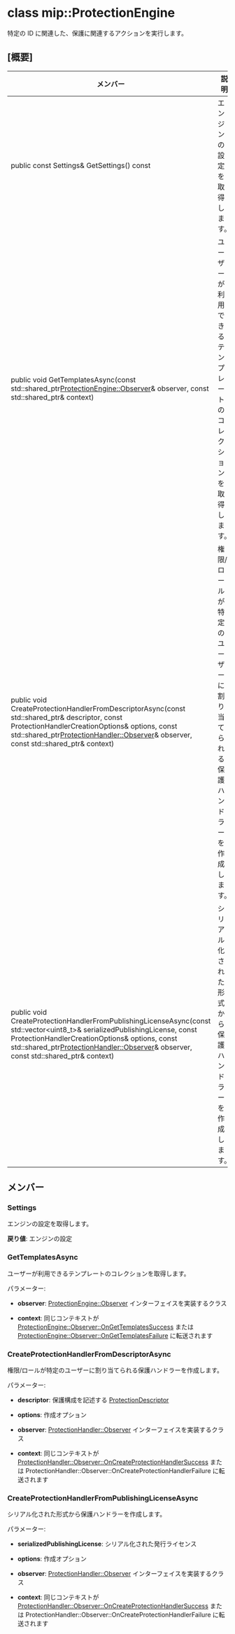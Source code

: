 # <a name="class-mipprotectionengine"></a>class mip::ProtectionEngine 
特定の ID に関連した、保護に関連するアクションを実行します。
  
## <a name="summary"></a>[概要]
 メンバー                        | 説明                                
--------------------------------|---------------------------------------------
 public const Settings& GetSettings() const  |  エンジンの設定を取得します。
public void GetTemplatesAsync(const std::shared_ptr<ProtectionEngine::Observer>& observer, const std::shared_ptr<void>& context)  |  ユーザーが利用できるテンプレートのコレクションを取得します。
public void CreateProtectionHandlerFromDescriptorAsync(const std::shared_ptr<ProtectionDescriptor>& descriptor, const ProtectionHandlerCreationOptions& options, const std::shared_ptr<ProtectionHandler::Observer>& observer, const std::shared_ptr<void>& context)  |  権限/ロールが特定のユーザーに割り当てられる保護ハンドラーを作成します。
public void CreateProtectionHandlerFromPublishingLicenseAsync(const std::vector<uint8_t>& serializedPublishingLicense, const ProtectionHandlerCreationOptions& options, const std::shared_ptr<ProtectionHandler::Observer>& observer, const std::shared_ptr<void>& context)  |  シリアル化された形式から保護ハンドラーを作成します。
  
## <a name="members"></a>メンバー
  
### <a name="settings"></a>Settings
エンジンの設定を取得します。

  
**戻り値**: エンジンの設定
  
### <a name="gettemplatesasync"></a>GetTemplatesAsync
ユーザーが利用できるテンプレートのコレクションを取得します。

パラメーター:  
* **observer**: [ProtectionEngine::Observer](class_mip_protectionengine_observer.md) インターフェイスを実装するクラス 


* **context**: 同じコンテキストが [ProtectionEngine::Observer::OnGetTemplatesSuccess](class_mip_protectionengine_observer.md#ongettemplatessuccess) または [ProtectionEngine::Observer::OnGetTemplatesFailure](class_mip_protectionengine_observer.md#ongettemplatesfailure) に転送されます


  
### <a name="createprotectionhandlerfromdescriptorasync"></a>CreateProtectionHandlerFromDescriptorAsync
権限/ロールが特定のユーザーに割り当てられる保護ハンドラーを作成します。

パラメーター:  
* **descriptor**: 保護構成を記述する [ProtectionDescriptor](class_mip_protectiondescriptor.md) 


* **options**: 作成オプション 


* **observer**: [ProtectionHandler::Observer](class_mip_protectionhandler_observer.md) インターフェイスを実装するクラス 


* **context**: 同じコンテキストが [ProtectionHandler::Observer::OnCreateProtectionHandlerSuccess](class_mip_protectionhandler_observer.md#oncreateprotectionhandlersuccess) または ProtectionHandler::Observer::OnCreateProtectionHandlerFailure に転送されます


  
### <a name="createprotectionhandlerfrompublishinglicenseasync"></a>CreateProtectionHandlerFromPublishingLicenseAsync
シリアル化された形式から保護ハンドラーを作成します。

パラメーター:  
* **serializedPublishingLicense**: シリアル化された発行ライセンス 


* **options**: 作成オプション 


* **observer**: [ProtectionHandler::Observer](class_mip_protectionhandler_observer.md) インターフェイスを実装するクラス 


* **context**: 同じコンテキストが [ProtectionHandler::Observer::OnCreateProtectionHandlerSuccess](class_mip_protectionhandler_observer.md#oncreateprotectionhandlersuccess) または ProtectionHandler::Observer::OnCreateProtectionHandlerFailure に転送されます

